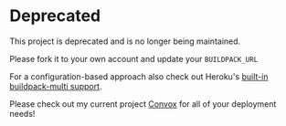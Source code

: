 # Deprecated

This project is deprecated and is no longer being maintained.

Please fork it to your own account and update your `BUILDPACK_URL`

For a configuration-based approach also check out Heroku's [built-in buildpack-multi support](https://devcenter.heroku.com/articles/buildpacks).

Please check out my current project [Convox](https://convox.com) for all of your deployment needs!
